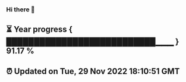 ### Hi there 👋
⏳ Year progress { ███████████████████████████▁▁▁ } 91.17 %
---
⏰ Updated on Tue, 29 Nov 2022 18:10:51 GMT
---
